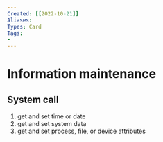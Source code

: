 ```yaml
---
Created: [[2022-10-21]]
Aliases: 
Types: Card
Tags: 
- 
---
```

# Information maintenance
## System call
1. get and set time or date
2. get and set system data
3. get and set process, file, or device attributes